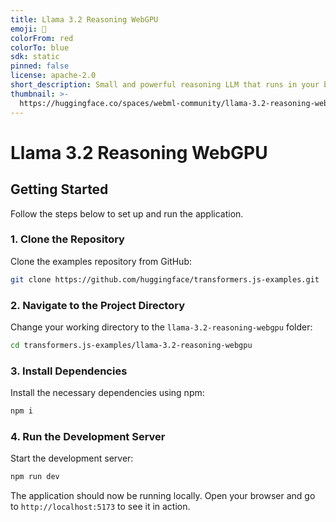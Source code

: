 ```yaml
---
title: Llama 3.2 Reasoning WebGPU
emoji: 🧠
colorFrom: red
colorTo: blue
sdk: static
pinned: false
license: apache-2.0
short_description: Small and powerful reasoning LLM that runs in your browser
thumbnail: >-
  https://huggingface.co/spaces/webml-community/llama-3.2-reasoning-webgpu/resolve/main/banner.png
---
```


# Llama 3.2 Reasoning WebGPU

## Getting Started

Follow the steps below to set up and run the application.

### 1. Clone the Repository

Clone the examples repository from GitHub:

```sh
git clone https://github.com/huggingface/transformers.js-examples.git
```

### 2. Navigate to the Project Directory

Change your working directory to the `llama-3.2-reasoning-webgpu` folder:

```sh
cd transformers.js-examples/llama-3.2-reasoning-webgpu
```

### 3. Install Dependencies

Install the necessary dependencies using npm:

```sh
npm i
```

### 4. Run the Development Server

Start the development server:

```sh
npm run dev
```

The application should now be running locally. Open your browser and go to `http://localhost:5173` to see it in action.
